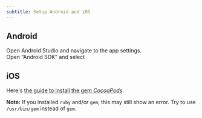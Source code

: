 ```yaml
---
subtitle: Setup Android and iOS
---
```


## Android

Open Android Studio and navigate to the app settings.  
Open “Android SDK” and select

## iOS

Here's [the guide to install the gem _CocoaPods_](https://guides.cocoapods.org/using/getting-started.html).

**Note:** If you installed `ruby` and/or `gem`, this may still show an error. Try to use `/usr/bin/gem` instead of `gem`.

